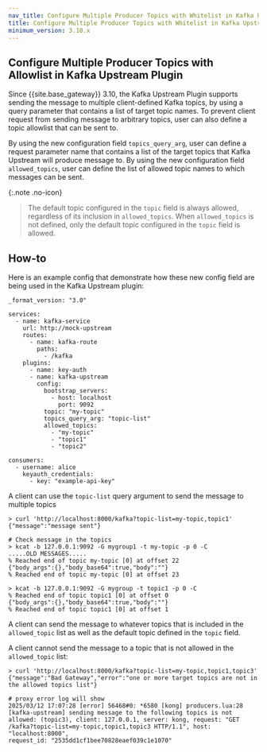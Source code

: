 ```yaml
---
nav_title: Configure Multiple Producer Topics with Whitelist in Kafka Upstream Plugin
title: Configure Multiple Producer Topics with Whitelist in Kafka Upstream Plugin
minimum_version: 3.10.x
---
```


## Configure Multiple Producer Topics with Allowlist in Kafka Upstream Plugin


Since {{site.base_gateway}} 3.10, the Kafka Upstream Plugin supports sending the message to multiple client-defined Kafka topics, by using a query parameter that contains a list of target topic names. To prevent client request from sending message to arbitrary topics, user can also define a topic allowlist that can be sent to.

By using the new configuration field `topics_query_arg`, user can define a request parameter name that contains a list of the target topics that Kafka Upstream will produce message to. By using the new configuration field `allowed_topics`, user can define the list of allowed topic names to which messages can be sent.

{:.note .no-icon}
> The default topic configured in the `topic` field is always allowed, regardless of its inclusion in `allowed_topics`. When `allowed_topics` is not defined, only the default topic configured in the `topic` field is allowed.

## How-to

Here is an example config that demonstrate how these new config field are being used in the Kafka Upstream plugin:

```
_format_version: "3.0"

services:
  - name: kafka-service
    url: http://mock-upstream
    routes:
      - name: kafka-route
        paths:
          - /kafka
    plugins:
      - name: key-auth
      - name: kafka-upstream
        config:
          bootstrap_servers:
            - host: localhost
              port: 9092
          topic: "my-topic"
          topics_query_arg: "topic-list"
          allowed_topics:
            - "my-topic"
            - "topic1"
            - "topic2"

consumers:
  - username: alice
    keyauth_credentials:
      - key: "example-api-key"

```

A client can use the `topic-list` query argument to send the message to multiple topics

```
> curl 'http://localhost:8000/kafka?topic-list=my-topic,topic1'
{"message":"message sent"}

# Check message in the topics
> kcat -b 127.0.0.1:9092 -G mygroup1 -t my-topic -p 0 -C
.....OLD MESSAGES.....
% Reached end of topic my-topic [0] at offset 22
{"body_args":{},"body_base64":true,"body":""}
% Reached end of topic my-topic [0] at offset 23

> kcat -b 127.0.0.1:9092 -G mygroup -t topic1 -p 0 -C
% Reached end of topic topic1 [0] at offset 0
{"body_args":{},"body_base64":true,"body":""}
% Reached end of topic topic1 [0] at offset 1
```

A client can send the message to whatever topics that is included in the `allowed_topic` list as well as the default topic defined in the `topic` field.

A client cannot send the message to a topic that is not allowed in the `allowed_topic` list:

```
> curl 'http://localhost:8000/kafka?topic-list=my-topic,topic1,topic3'
{"message":"Bad Gateway","error":"one or more target topics are not in the allowed topics list"}

# proxy error log will show
2025/03/12 17:07:28 [error] 56468#0: *6580 [kong] producers.lua:28 [kafka-upstream] sending message to the following topics is not allowed: (topic3), client: 127.0.0.1, server: kong, request: "GET /kafka?topic-list=my-topic,topic1,topic3 HTTP/1.1", host: "localhost:8000",
request_id: "2535dd1cf1bee70828eaef039c1e1070"
```
